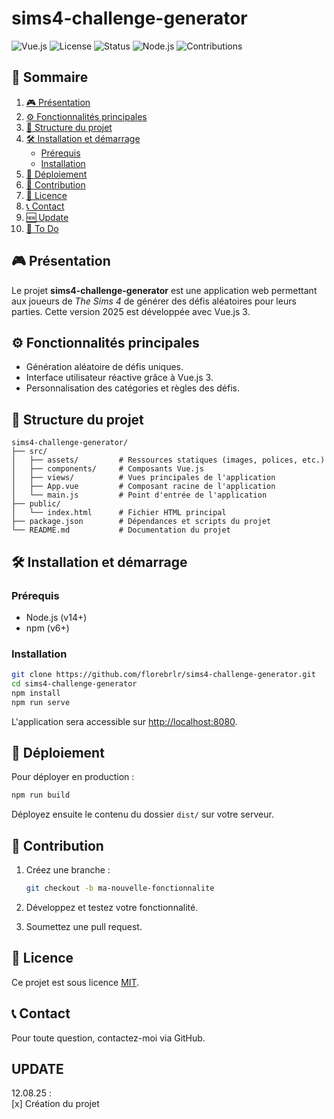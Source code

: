 # sims4-challenge-generator

![Vue.js](https://img.shields.io/badge/Vue.js-3.x-42b883?logo=vue.js&logoColor=white)
![License](https://img.shields.io/badge/License-MIT-blue)
![Status](https://img.shields.io/badge/Status-En%20développement-orange)
![Node.js](https://img.shields.io/badge/Node.js-14%2B-green?logo=node.js&logoColor=white)
![Contributions](https://img.shields.io/badge/Contributions-Bienvenues-brightgreen)  

## 📑 Sommaire
1. [🎮 Présentation](#-présentation)
2. [⚙️ Fonctionnalités principales](#️-fonctionnalités-principales)
3. [📂 Structure du projet](#-structure-du-projet)
4. [🛠️ Installation et démarrage](#️-installation-et-démarrage)
   - [Prérequis](#prérequis)
   - [Installation](#installation)
5. [🚀 Déploiement](#-déploiement)
6. [🧪 Contribution](#-contribution)
7. [📄 Licence](#-licence)
8. [📞 Contact](#-contact)
9. [🆕 Update](#update)
10. [📝 To Do](#to-do)
## 🎮 Présentation

Le projet **sims4-challenge-generator** est une application web permettant aux joueurs de *The Sims 4* de générer des défis aléatoires pour leurs parties. Cette version 2025 est développée avec Vue.js 3.

## ⚙️ Fonctionnalités principales

- Génération aléatoire de défis uniques.
- Interface utilisateur réactive grâce à Vue.js 3.
- Personnalisation des catégories et règles des défis.

## 📂 Structure du projet

```
sims4-challenge-generator/
├── src/
│   ├── assets/         # Ressources statiques (images, polices, etc.)
│   ├── components/     # Composants Vue.js
│   ├── views/          # Vues principales de l'application
│   ├── App.vue         # Composant racine de l'application
│   └── main.js         # Point d'entrée de l'application
├── public/
│   └── index.html      # Fichier HTML principal
├── package.json        # Dépendances et scripts du projet
└── README.md           # Documentation du projet
```

## 🛠️ Installation et démarrage

### Prérequis

- Node.js (v14+)
- npm (v6+)

### Installation

```bash
git clone https://github.com/florebrlr/sims4-challenge-generator.git
cd sims4-challenge-generator
npm install
npm run serve
```

L'application sera accessible sur [http://localhost:8080](http://localhost:8080).

## 🚀 Déploiement

Pour déployer en production :

```bash
npm run build
```

Déployez ensuite le contenu du dossier `dist/` sur votre serveur.

## 🧪 Contribution

1. Créez une branche :

   ```bash
   git checkout -b ma-nouvelle-fonctionnalite
   ```

2. Développez et testez votre fonctionnalité.
3. Soumettez une pull request.

## 📄 Licence

Ce projet est sous licence [MIT](https://opensource.org/licenses/MIT).

## 📞 Contact

Pour toute question, contactez-moi via GitHub.


## UPDATE
12.08.25 :  
[x] Création du projet  
